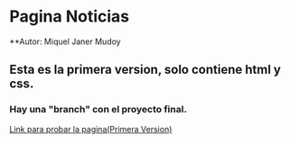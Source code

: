 # Pagina Noticias
**Autor: Miquel Janer Mudoy 

## Esta es la primera version, solo contiene html y css.
### Hay una "branch" con el proyecto final.
[Link para probar la pagina(Primera Version)]()

